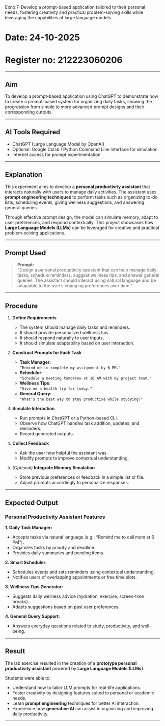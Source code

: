  Exno.7-Develop a prompt-based application tailored to their personal needs, fostering creativity and practical problem-solving skills while leveraging the capabilities of large language models.

# Date: 24-10-2025
# Register no: 212223060206
---

## Aim
To develop a prompt-based application using ChatGPT to demonstrate how to create a prompt-based system for organizing daily tasks, showing the progression from simple to more advanced prompt designs and their corresponding outputs.

---

## AI Tools Required
- ChatGPT (Large Language Model by OpenAI)  
- Optional: Google Colab / Python Command Line Interface for simulation  
- Internet access for prompt experimentation  

---

## Explanation
This experiment aims to develop a **personal productivity assistant** that interacts naturally with users to manage daily activities. The assistant uses **prompt engineering techniques** to perform tasks such as organizing to-do lists, scheduling events, giving wellness suggestions, and answering general queries.

Through effective prompt design, the model can simulate memory, adapt to user preferences, and respond contextually. This project showcases how **Large Language Models (LLMs)** can be leveraged for creative and practical problem-solving applications.

---

## Prompt Used
> **Prompt:**  
> "Design a personal productivity assistant that can help manage daily tasks, schedule reminders, suggest wellness tips, and answer general queries. The assistant should interact using natural language and be adaptable to the user’s changing preferences over time."

---

## Procedure

1. **Define Requirements**
   - The system should manage daily tasks and reminders.  
   - It should provide personalized wellness tips.  
   - It should respond naturally to user inputs.  
   - It should simulate adaptability based on user interaction.  

2. **Construct Prompts for Each Task**
   - **Task Manager:**  
     `"Remind me to complete my assignment by 6 PM."`  
   - **Scheduler:**  
     `"Schedule a meeting tomorrow at 10 AM with my project team."`  
   - **Wellness Tips:**  
     `"Give me a health tip for today."`  
   - **General Query:**  
     `"What’s the best way to stay productive while studying?"`  

3. **Simulate Interaction**
   - Run prompts in ChatGPT or a Python-based CLI.  
   - Observe how ChatGPT handles task addition, updates, and reminders.  
   - Record generated outputs.  

4. **Collect Feedback**
   - Ask the user how helpful the assistant was.  
   - Modify prompts to improve contextual understanding.  

5. *(Optional)* **Integrate Memory Simulation**
   - Store previous preferences or feedback in a simple list or file.  
   - Adjust prompts accordingly to personalize responses.  

---

## Expected Output

### Personal Productivity Assistant Features

**1. Daily Task Manager:**  
- Accepts tasks via natural language (e.g., “Remind me to call mom at 6 PM”).  
- Organizes tasks by priority and deadline.  
- Provides daily summaries and pending items.  

**2. Smart Scheduler:**  
- Schedules events and sets reminders using contextual understanding.  
- Notifies users of overlapping appointments or free time slots.  

**3. Wellness Tips Generator:**  
- Suggests daily wellness advice (hydration, exercise, screen-time breaks).  
- Adapts suggestions based on past user preferences.  

**4. General Query Support:**  
- Answers everyday questions related to study, productivity, and well-being.  

---

## Result
The lab exercise resulted in the creation of a **prototype personal productivity assistant** powered by **Large Language Models (LLMs)**.  

Students were able to:
- Understand how to tailor LLM prompts for real-life applications.  
- Foster creativity by designing features suited to personal or academic needs.  
- Learn **prompt engineering** techniques for better AI interaction.  
- Experience how **generative AI** can assist in organizing and improving daily productivity.  

---

